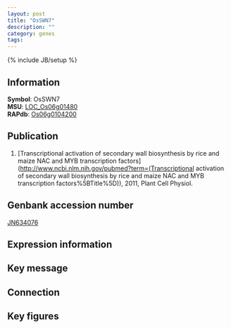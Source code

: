 ```yaml
---
layout: post
title: "OsSWN7"
description: ""
category: genes
tags: 
---
```

{% include JB/setup %}

## Information
__Symbol__: OsSWN7  
__MSU__: [LOC_Os06g01480](http://rice.plantbiology.msu.edu/cgi-bin/ORF_infopage.cgi?orf=LOC_Os06g01480)  
__RAPdb__: [Os06g0104200](http://rapdb.dna.affrc.go.jp/viewer/gbrowse_details/irgsp1?name=Os06g0104200)  

## Publication
1. [Transcriptional activation of secondary wall biosynthesis by rice and maize NAC and MYB transcription factors](http://www.ncbi.nlm.nih.gov/pubmed?term=(Transcriptional activation of secondary wall biosynthesis by rice and maize NAC and MYB transcription factors%5BTitle%5D)), 2011, Plant Cell Physiol.

## Genbank accession number
[JN634076](http://www.ncbi.nlm.nih.gov/nuccore/JN634076)

## Expression information

## Key message

## Connection

## Key figures


